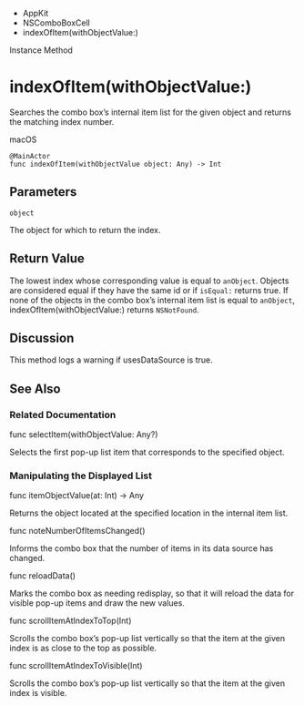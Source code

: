

- AppKit
- NSComboBoxCell
-  indexOfItem(withObjectValue:) 

Instance Method

# indexOfItem(withObjectValue:)

Searches the combo box’s internal item list for the given object and returns the matching index number.

macOS

``` source
@MainActor
func indexOfItem(withObjectValue object: Any) -> Int
```

## Parameters 

`object`  

The object for which to return the index.

## Return Value

The lowest index whose corresponding value is equal to `anObject`. Objects are considered equal if they have the same id or if `isEqual:` returns true. If none of the objects in the combo box’s internal item list is equal to `anObject`, indexOfItem(withObjectValue:) returns `NSNotFound`.

## Discussion

This method logs a warning if usesDataSource is true.

## See Also

### Related Documentation

func selectItem(withObjectValue: Any?)

Selects the first pop-up list item that corresponds to the specified object.

### Manipulating the Displayed List

func itemObjectValue(at: Int) -> Any

Returns the object located at the specified location in the internal item list.

func noteNumberOfItemsChanged()

Informs the combo box that the number of items in its data source has changed.

func reloadData()

Marks the combo box as needing redisplay, so that it will reload the data for visible pop-up items and draw the new values.

func scrollItemAtIndexToTop(Int)

Scrolls the combo box’s pop-up list vertically so that the item at the given index is as close to the top as possible.

func scrollItemAtIndexToVisible(Int)

Scrolls the combo box’s pop-up list vertically so that the item at the given index is visible.

